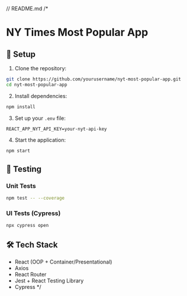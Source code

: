 // README.md
/*
# NY Times Most Popular App

## 🔧 Setup

1. Clone the repository:
```bash
git clone https://github.com/yourusername/nyt-most-popular-app.git
cd nyt-most-popular-app
```

2. Install dependencies:
```bash
npm install
```

3. Set up your `.env` file:
```
REACT_APP_NYT_API_KEY=your-nyt-api-key
```

4. Start the application:
```bash
npm start
```

## 🧪 Testing

### Unit Tests
```bash
npm test -- --coverage
```

### UI Tests (Cypress)
```bash
npx cypress open
```

## 🛠 Tech Stack
- React (OOP + Container/Presentational)
- Axios
- React Router
- Jest + React Testing Library
- Cypress
*/
